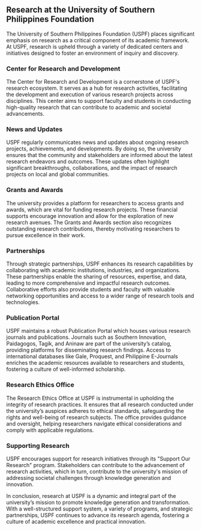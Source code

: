 ## Research at the University of Southern Philippines Foundation

The University of Southern Philippines Foundation (USPF) places significant emphasis on research as a critical component of its academic framework. At USPF, research is upheld through a variety of dedicated centers and initiatives designed to foster an environment of inquiry and discovery.

### Center for Research and Development

The Center for Research and Development is a cornerstone of USPF's research ecosystem. It serves as a hub for research activities, facilitating the development and execution of various research projects across disciplines. This center aims to support faculty and students in conducting high-quality research that can contribute to academic and societal advancements.

### News and Updates

USPF regularly communicates news and updates about ongoing research projects, achievements, and developments. By doing so, the university ensures that the community and stakeholders are informed about the latest research endeavors and outcomes. These updates often highlight significant breakthroughs, collaborations, and the impact of research projects on local and global communities.

### Grants and Awards

The university provides a platform for researchers to access grants and awards, which are vital for funding research projects. These financial supports encourage innovation and allow for the exploration of new research avenues. The Grants and Awards section also recognizes outstanding research contributions, thereby motivating researchers to pursue excellence in their work.

### Partnerships

Through strategic partnerships, USPF enhances its research capabilities by collaborating with academic institutions, industries, and organizations. These partnerships enable the sharing of resources, expertise, and data, leading to more comprehensive and impactful research outcomes. Collaborative efforts also provide students and faculty with valuable networking opportunities and access to a wider range of research tools and technologies.

### Publication Portal

USPF maintains a robust Publication Portal which houses various research journals and publications. Journals such as Southern Innovation, Paidagogos, Tagik, and Aninaw are part of the university’s catalog, providing platforms for disseminating research findings. Access to international databases like Gale, Proquest, and Philippine E-Journals enriches the academic resources available to researchers and students, fostering a culture of well-informed scholarship.

### Research Ethics Office

The Research Ethics Office at USPF is instrumental in upholding the integrity of research practices. It ensures that all research conducted under the university’s auspices adheres to ethical standards, safeguarding the rights and well-being of research subjects. The office provides guidance and oversight, helping researchers navigate ethical considerations and comply with applicable regulations.

### Supporting Research

USPF encourages support for research initiatives through its "Support Our Research" program. Stakeholders can contribute to the advancement of research activities, which in turn, contribute to the university's mission of addressing societal challenges through knowledge generation and innovation.

In conclusion, research at USPF is a dynamic and integral part of the university’s mission to promote knowledge generation and transformation. With a well-structured support system, a variety of programs, and strategic partnerships, USPF continues to advance its research agenda, fostering a culture of academic excellence and practical innovation.